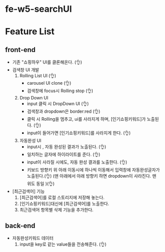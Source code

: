 # fe-w5-searchUI

# Feature List

## front-end

- 기존 "쇼핑하우" UI를 클론해온다. (👌)
- 검색창 UI 개발
  1. Rolling List UI (👌)
     - carousel UI clone (👌)
     - 검색창에 focus시 Rolling stop (👌)
  2. Drop Down UI
     - input 클릭 시 DropDown UI (👌)
     - 검색창과 dropdown은 border:red (👌)
     - 클릭 시 Rolling을 멈추고, ui를 사라지게 하며, [인기쇼핑키워드]가 노출된다. (👌)
     - input이 들어가면 [인기쇼핑키워드]를 사라지게 한다. (👌)
  3. 자동완성 UI
     - input시 , 자동 완성된 결과가 노출된다. (👌)
     - 일치하는 글자에 하이라이트를 준다. (👌)
     - input이 사라질 시에도, 자동 완성 결과를 노출한다. (👌)
     - 키보드 방향키 위 아래 이동시에 하나씩 이동해서 입력창에 자동완성글자가 노출된다.(👌)
       (맨 아래에서 아래 방향키 하면 dropdown이 사라진다. 맨 위도 동일 )(👌)
- [최근검색어] 기능
  1. [최근검색어]를 로컬 스토리지에 저장해 놓는다.
  2. [인기쇼핑키워드]대신에 [최근검색어]를 노출한다.
  3. 최근검색어 항목별 삭제 기능을 추가한다.

## back-end

- 자동완성키워드 데이터
  1. input을 key로 같는 value들을 전송해준다. (👌)
